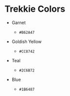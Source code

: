 # Trekkie Colors
- Garnet
	- `#B62A47`

- Goldish Yellow
	- `#CC8742`

- Teal
	- `#2C6B72`

- Blue
	- `#1B6487`
